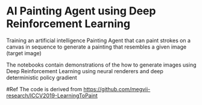 # AI Painting Agent using Deep Reinforcement Learning

Training an artificial intelligence Painting Agent that can paint strokes on a canvas in sequence to generate a painting that resembles a given image (target image) 

The notebooks contain demonstrations of the how to generate images using Deep Reinforcement Learning using neural renderers and deep deterministic policy gradient

#Ref
The code is derived from https://github.com/megvii-research/ICCV2019-LearningToPaint

